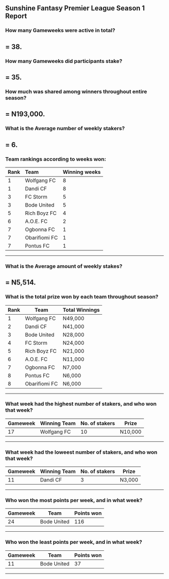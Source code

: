 ## Sunshine Fantasy Premier League Season 1 Report
### How many Gameweeks were active in total?  
   **= 38.**
---
### How many Gameweeks did participants stake?  
   **= 35.**
---
### How much was shared among winners throughout entire season?  
   **= N193,000.**
---
### What is the Average number of weekly stakers?
   **= 6.**
---
### Team rankings according to weeks won:

| Rank | Team          | Winning weeks |
|:------|:---------------|:---------------|
| 1    | Wolfgang FC   | 8             |
| 1    | Dandi CF      | 8             |
| 3    | FC Storm      | 5             |
| 3    | Bode United   | 5             |
| 5    | Rich Boyz FC  | 4             |
| 6    | A.O.E. FC     | 2             |
| 7    | Ogbonna FC    | 1             |
| 7    | Obarifiomi FC | 1             |
| 7    | Pontus FC     | 1             |
---
### What is the Average amount of weekly stakes?
   **= N5,514.**
---
### What is the total prize won by each team throughout season?

| Rank | Team          | Total Winnings |
|------|---------------|----------------|
| 1    | Wolfgang FC   | N49,000        |
| 2    | Dandi CF      | N41,000        |
| 3    | Bode United   | N28,000        |
| 4    | FC Storm      | N24,000        |
| 5    | Rich Boyz FC  | N21,000        |
| 6    | A.O.E. FC     | N11,000        |
| 7    | Ogbonna FC    | N7,000         |
| 8    | Pontus FC     | N6,000         |
| 8    | Obarifiomi FC | N6,000         |
---
### What week had the highest number of stakers, and who won that week?

| Gameweek | Winning Team        | No. of stakers | Prize   |
|----------|---------------------|----------------|---------|
| 17       | Wolfgang FC         | 10             | N10,000 |
---
### What week had the loweest number of stakers, and who won that week?

| Gameweek | Winning Team        | No. of stakers | Prize   |
|----------|---------------------|----------------|---------|
| 11       | Dandi CF            | 3              | N3,000  |
--- 
### Who won the most points per week, and in what week?

| Gameweek | Team        | Points won   |
|----------|-------------|--------------|
| 24       | Bode United | 116          |
--- 
### Who won the least points per week, and in what week?

| Gameweek | Team        | Points won   |
|----------|-------------|--------------|
| 11       | Bode United | 37           |
---
